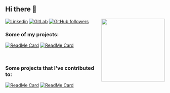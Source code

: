 ## Hi there 👋

<img align='right' src='https://user-images.githubusercontent.com/5713670/87202985-820dcb80-c2b6-11ea-9f56-7ec461c497c3.gif' width='200"'>

[![Linkedin](https://img.shields.io/badge/-LinkedIn-222222?style=flat-square&logo=Linkedin&logoColor=white&link=https://www.linkedin.com/in/mgiovani/)](https://www.linkedin.com/in/mgiovani/)
[![GitLab](https://img.shields.io/badge/-GitLab-222222?style=flat-square&logo=GitLab&logoColor=white&link=https://gitlab.com/mgiovani/)](https://gitlab.com/mgiovani/)
[![GitHub followers](https://img.shields.io/github/followers/mgiovani.svg?style=social&label=Follow&maxAge=2592000)](https://github.com/mgiovani?tab=followers)

### Some of my projects:

[![ReadMe Card](https://github-readme-stats.vercel.app/api/pin/?username=mgiovani&repo=base16-whatsapp&show_owner=true)](https://github.com/mgiovani/base16-whatsapp)
[![ReadMe Card](https://github-readme-stats.vercel.app/api/pin/?username=mgiovani&repo=mocorona&show_owner=true)](https://github.com/mgiovani/mocorona)

<br/>

### Some projects that I've contributed to:

[![ReadMe Card](https://github-readme-stats.vercel.app/api/pin/?username=JaidedAI&repo=EasyOCR&show_owner=true)](https://github.com/JaidedAI/EasyOCR)
[![ReadMe Card](https://github-readme-stats.vercel.app/api/pin/?username=tfedor&repo=AugmentedSteam&show_owner=true)](https://github.com/tfedor/AugmentedSteam)
